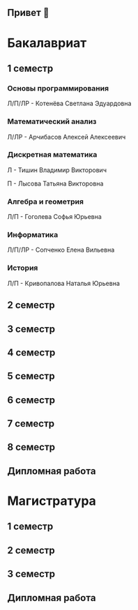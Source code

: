 ## Привет 👋

# Бакалавриат

## 1 семестр

### **Основы программирования**

Л/П/ЛР - Котенёва Светлана Эдуардовна

### **Математический анализ**

Л/ЛР - Арчибасов Алексей Алексеевич

### **Дискретная математика**

Л - Тишин Владимир Викторович

П - Лысова Татьяна Викторовна

### **Алгебра и геометрия**

Л/П - Гоголева Софья Юрьевна

### **Информатика**

Л/П/ЛР - Сопченко Елена Вильевна

### **История**

Л/П - Кривопалова Наталья Юрьевна

## 2 семестр

## 3 семестр

## 4 семестр

## 5 семестр

## 6 семестр

## 7 семестр

## 8 семестр

## Дипломная работа

# Магистратура

## 1 семестр

## 2 семестр

## 3 семестр

## Дипломная работа
